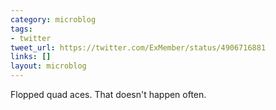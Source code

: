 ```yaml
---
category: microblog
tags:
- twitter
tweet_url: https://twitter.com/ExMember/status/4906716881
links: []
layout: microblog
---
```

Flopped quad aces. That doesn't happen often.
